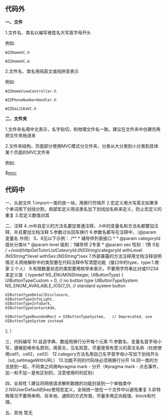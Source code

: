代码外
---------------------

**一、文件**

1.文件名、类名以编写者姓名大写首字母开头

例如:

`WZZHomeVC.h`

`WZZHomeVC.m`

2.文件名、类名用纯英文或纯拼音表示

例如:

`WZZHomeViewController.h`

`WZZPhoneNumberHandler.h`

`WZZDaiJiKaVC.h`

**二、文件夹**

1.文件夹名用中文表示，名字贴切，和物理文件名一致。建议在文件夹中创建完再把文件夹拖进来

2.文件夹结构，页面部分使用MVC模式分文件夹，分类从大分类到小分类到具体某个页面的MVC文件夹

例如:

$[mvc](https://github.com/13731160065/Tips/raw/master/images/代码规范/mvc.png)

代码中
---------------------
一、头部文件
1.import一类的放一块，用换行符隔开
2.宏定义用大写英文如果多个单词用下划线分割，局部宏定义用该类名加下划线加名称来定义，防止宏定义的重复
3.宏定义数值对其

二、注释
4..m中自定义的方法名要加普通注释，.h中的变量名和方法名都要加注释，并且要加文档注释
5.参数过长回车换行
6.参数名都写在注释中，（@param 变量名 作用）
5、6见以下示例：
		/**
		 *  辅导师列表接口
		 *
		 *  @param categoryId 擅长分类Id
		 *  @param level      级别：1辅导师 2专家
		 *  @param sex        性别：1男 0女
		 */
		+(void)httpGetTutorListCateoryId:(NSString*)categoryId
		                       withLevel:(NSString*)level
		                         withSex:(NSString*)sex
7.外部暴露的方法注释用文档注释说明情况
8.网络解析中的类型要在代码注释中写清楚功能（接口中的type，type:1.商家 2.个人）
9.有限数量状态的类型要用枚举来表示，不要用字符串比对或01234来定义值（
typedef NS_ENUM(NSInteger, UIButtonType) {
    UIButtonTypeCustom = 0,                         // no button type
    UIButtonTypeSystem NS_ENUM_AVAILABLE_IOS(7_0),  // standard system button

    UIButtonTypeDetailDisclosure,
    UIButtonTypeInfoLight,
    UIButtonTypeInfoDark,
    UIButtonTypeContactAdd,
    
    UIButtonTypeRoundedRect = UIButtonTypeSystem,   // Deprecated, use UIButtonTypeSystem instead
};
）

三、代码编写
10.自造字典、数组用换行分开每个元素
11.参数名、变量名首字母小写，遵循驼峰命名原则，用英文，见名知意，尽量使用有意义的英文名称（杜绝使用cell1，cell2，cell3）
12.category方法名用自己名字首字母小写加下划线开头（sd_setImageWithURL）
13.功能不同的代码块必须用换行分开
14.同一类的方法放到一起，不同类之间用#pragma mark - 分开（#pragma mark - 点击事件，加－和不加－是有区别的，注意使用时的区别）

四、全局性
1.建议将网络请求解析数据的功能封装到一个单独类中
2.NSUserDefault的key使用宏定义，全局统一放在一个文件中以避免重复
3.非特殊情况不要用单例、存本地、通知的方式传值，尽量多用正向赋值、block和代理。

五、其他
暂无
